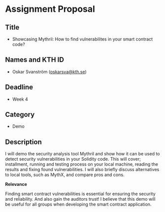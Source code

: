 # Assignment Proposal

## Title

* Showcasing Mythril: How to find vulnerabilites in your smart contract code?

## Names and KTH ID

* Oskar Svanström (oskarsva@kth.se)

## Deadline

* Week 4

## Category

* Demo

## Description
I will demo the security analysis tool Mythril and show how it can be used to detect security vulnerabilities in your Solidity code. This will cover; installment, running and testing process on your local machine, reading the results and fixing found vulnerabilities. I will also briefly discuss alternatives to local tools, such as MythX, and compare pros and cons.

**Relevance**

Finding smart contract vulnerabilities is essential for ensuring the security and reliability. And also gain the auditors trust! I believe that this demo will be useful for all groups when developing the smart contract application.
